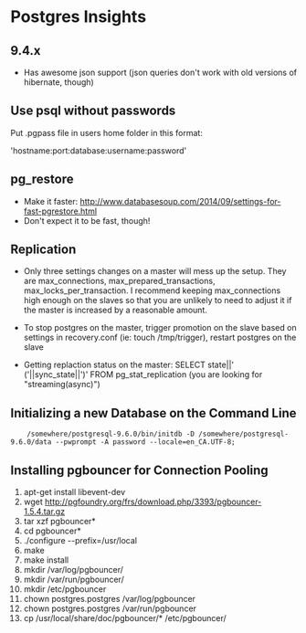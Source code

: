Postgres Insights
=================

9.4.x
---

* Has awesome json support (json queries don't work with old versions of hibernate, though)

Use psql without passwords
--------------------------

Put .pgpass file in users home folder in this format:

'hostname:port:database:username:password'

pg_restore
----------

* Make it faster: http://www.databasesoup.com/2014/09/settings-for-fast-pgrestore.html
* Don't expect it to be fast, though!

Replication
-----------
* Only three settings changes on a master will mess up the setup. They are max_connections, max_prepared_transactions, max_locks_per_transaction. I recommend keeping max_connections high enough on the slaves so that you are unlikely to need to adjust it if the master is increased by a reasonable amount.

* To stop postgres on the master, trigger promotion on the slave based on settings in recovery.conf (ie: touch /tmp/trigger), restart postgres on the slave

* Getting replaction status on the master: SELECT state||' ('||sync_state||')' FROM pg_stat_replication (you are looking for "streaming(async)")

Initializing a new Database on the Command Line
-----------------------------------------------

```
	/somewhere/postgresql-9.6.0/bin/initdb -D /somewhere/postgresql-9.6.0/data --pwprompt -A password --locale=en_CA.UTF-8;
```

Installing pgbouncer for Connection Pooling
---------------------------------
1.	apt-get install libevent-dev
2.	wget  http://pgfoundry.org/frs/download.php/3393/pgbouncer-1.5.4.tar.gz 
3.	tar xzf pgbouncer*
4.	cd pgbouncer*
5.	./configure --prefix=/usr/local
6.	make
7.	make install
8.	mkdir /var/log/pgbouncer/
9.	mkdir /var/run/pgbouncer/
10.	mkdir /etc/pgbouncer
11.	chown postgres.postgres /var/log/pgbouncer
12.	chown postgres.postgres /var/run/pgbouncer
13.	cp /usr/local/share/doc/pgbouncer/* /etc/pgbouncer/
